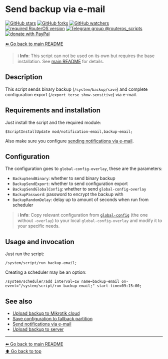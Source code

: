 Send backup via e-mail
======================

[![GitHub stars](https://img.shields.io/github/stars/eworm-de/routeros-scripts?logo=GitHub&style=flat&color=red)](https://github.com/eworm-de/routeros-scripts/stargazers)
[![GitHub forks](https://img.shields.io/github/forks/eworm-de/routeros-scripts?logo=GitHub&style=flat&color=green)](https://github.com/eworm-de/routeros-scripts/network)
[![GitHub watchers](https://img.shields.io/github/watchers/eworm-de/routeros-scripts?logo=GitHub&style=flat&color=blue)](https://github.com/eworm-de/routeros-scripts/watchers)
[![required RouterOS version](https://img.shields.io/badge/RouterOS-7.15-yellow?style=flat)](https://mikrotik.com/download/changelogs/)
[![Telegram group @routeros_scripts](https://img.shields.io/badge/Telegram-%40routeros__scripts-%2326A5E4?logo=telegram&style=flat)](https://t.me/routeros_scripts)
[![donate with PayPal](https://img.shields.io/badge/Like_it%3F-Donate!-orange?logo=githubsponsors&logoColor=orange&style=flat)](https://www.paypal.com/cgi-bin/webscr?cmd=_s-xclick&hosted_button_id=A4ZXBD6YS2W8J)

[⬅️ Go back to main README](../README.md)

> ℹ️ **Info**: This script can not be used on its own but requires the base
> installation. See [main README](../README.md) for details.

Description
-----------

This script sends binary backup (`/system/backup/save`) and complete
configuration export (`/export terse show-sensitive`) via e-mail.

Requirements and installation
-----------------------------

Just install the script and the required module:

    $ScriptInstallUpdate mod/notification-email,backup-email;

Also make sure you configure
[sending notifications via e-mail](mod/notification-email.md).

Configuration
-------------

The configuration goes to `global-config-overlay`, these are the parameters:

* `BackupSendBinary`: whether to send binary backup
* `BackupSendExport`: whether to send configuration export
* `BackupSendGlobalConfig`: whether to send `global-config-overlay`
* `BackupPassword`: password to encrypt the backup with
* `BackupRandomDelay`: delay up to amount of seconds when run from scheduler

> ℹ️ **Info**: Copy relevant configuration from
> [`global-config`](../global-config.rsc) (the one without `-overlay`) to
> your local `global-config-overlay` and modify it to your specific needs.

Usage and invocation
--------------------

Just run the script:

    /system/script/run backup-email;

Creating a scheduler may be an option:

    /system/scheduler/add interval=1w name=backup-email on-event="/system/script/run backup-email;" start-time=09:15:00;

See also
--------

* [Upload backup to Mikrotik cloud](backup-cloud.md)
* [Save configuration to fallback partition](backup-partition.md)
* [Send notifications via e-mail](mod/notification-email.md)
* [Upload backup to server](backup-upload.md)

---
[⬅️ Go back to main README](../README.md)  
[⬆️ Go back to top](#top)
